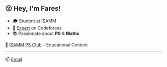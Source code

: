 ## 😗 Hey, I'm Fares!  

- 🎓 Student at ISAMM
- 🌟 [Expert](https://codeforces.com/profile/Kefrov) on Codeforces
- 📚 Passionate about **PS** & **Maths**

🎥 [ISAMM PS Club](https://www.youtube.com/watch?v=myNxDuVxFw0&t=916s) – Educational Content  

---
📫 [Email](mailto:fares.manai123@gmail.com)
